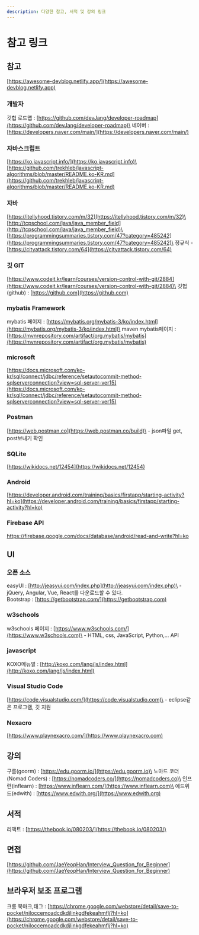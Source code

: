 ```yaml
---
description: 다양한 참고, 서적 및 강의 링크
---
```


# 참고 링크

## 참고

[https://awesome-devblog.netlify.app/](https://awesome-devblog.netlify.app)

### 개발자 

깃헙 로드맵 : [https://github.com/devJang/developer-roadmap](https://github.com/devJang/developer-roadmap)\
네이버 : [https://developers.naver.com/main/](https://developers.naver.com/main/)

### 자바스크립트 

 [https://ko.javascript.info/](https://ko.javascript.info)\
[https://github.com/trekhleb/javascript-algorithms/blob/master/README.ko-KR.md](https://github.com/trekhleb/javascript-algorithms/blob/master/README.ko-KR.md)

### 자바

[https://itellyhood.tistory.com/m/32](https://itellyhood.tistory.com/m/32)\
[http://tcpschool.com/java/java_member_field](http://tcpschool.com/java/java_member_field)\
[https://programmingsummaries.tistory.com/47?category=485242](https://programmingsummaries.tistory.com/47?category=485242)\
정규식 - [https://cityattack.tistory.com/64](https://cityattack.tistory.com/64)

### 깃 GIT

[https://www.codeit.kr/learn/courses/version-control-with-git/2884](https://www.codeit.kr/learn/courses/version-control-with-git/2884)\
깃헙(github) : [https://github.com](https://github.com)

### mybatis Framework

mybatis 페이지 : [https://mybatis.org/mybatis-3/ko/index.html](https://mybatis.org/mybatis-3/ko/index.html)\
maven mybatis페이지 : [https://mvnrepository.com/artifact/org.mybatis/mybatis](https://mvnrepository.com/artifact/org.mybatis/mybatis)

### microsoft

[https://docs.microsoft.com/ko-kr/sql/connect/jdbc/reference/setautocommit-method-sqlserverconnection?view=sql-server-ver15](https://docs.microsoft.com/ko-kr/sql/connect/jdbc/reference/setautocommit-method-sqlserverconnection?view=sql-server-ver15)

### Postman

[https://web.postman.co](https://web.postman.co/build)\
\- json파일 get, post보내기 확인

### SQLite

[https://wikidocs.net/12454](https://wikidocs.net/12454)

### Android

[https://developer.android.com/training/basics/firstapp/starting-activity?hl=ko](https://developer.android.com/training/basics/firstapp/starting-activity?hl=ko)

### Firebase API

[https://firebase.google.com/docs/database/android/read-and-write?hl=ko ](https://firebase.google.com/docs/database/android/read-and-write?hl=ko)

## UI

### 오픈 소스

easyUI : [http://jeasyui.com/index.php](http://jeasyui.com/index.php)\
\- jQuery, Angular, Vue, React를 다운로드할 수 있다.\
Bootstrap : [https://getbootstrap.com/](https://getbootstrap.com)

### w3schools

w3schools 페이지 : [https://www.w3schools.com/](https://www.w3schools.com)\
\- HTML, css, JavaScript, Python,... API

### javascript

KOXO메뉴얼 : [http://koxo.com/lang/js/index.html](http://koxo.com/lang/js/index.html)

### Visual Studio Code

[https://code.visualstudio.com/](https://code.visualstudio.com)\
\- eclipse같은 프로그램, 깃 지원

### Nexacro

[https://www.playnexacro.com/](https://www.playnexacro.com)

## 강의

구름(goorm) : [https://edu.goorm.io/](https://edu.goorm.io)\
노마드 코더(Nomad Coders) : [https://nomadcoders.co/](https://nomadcoders.co)\
인프런(inflearn) : [https://www.inflearn.com/](https://www.inflearn.com)\
에드위드(edwith) : [https://www.edwith.org/](https://www.edwith.org)

## 서적

리액트 : [https://thebook.io/080203/](https://thebook.io/080203/)

## 면접

[https://github.com/JaeYeopHan/Interview_Question_for_Beginner](https://github.com/JaeYeopHan/Interview_Question_for_Beginner)

## 브라우저 보조 프로그램

크롬 북마크,태그 : [https://chrome.google.com/webstore/detail/save-to-pocket/niloccemoadcdkdjlinkgdfekeahmflj?hl=ko](https://chrome.google.com/webstore/detail/save-to-pocket/niloccemoadcdkdjlinkgdfekeahmflj?hl=ko)
